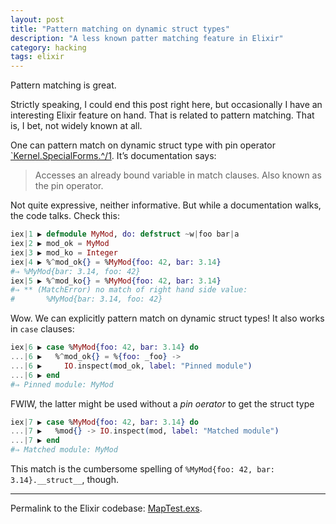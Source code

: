 ```yaml
---
layout: post
title: "Pattern matching on dynamic struct types"
description: "A less known patter matching feature in Elixir"
category: hacking
tags: elixir
---
```


Pattern matching is great.

Strictly speaking, I could end this post right here, but occasionally
I have an interesting Elixir feature on hand. That is related to pattern
matching. That is, I bet, not widely known at all.

One can pattern match on dynamic struct type with pin operator
[`Kernel.SpecialForms.^/1](https://hexdocs.pm/elixir/Kernel.SpecialForms.html#%5E/1).
It’s documentation says:

> Accesses an already bound variable in match clauses. Also known as the pin operator.

Not quite expressive, neither informative. But while a documentation walks, the
code talks. Check this:

```elixir
iex|1 ▶ defmodule MyMod, do: defstruct ~w|foo bar|a
iex|2 ▶ mod_ok = MyMod
iex|3 ▶ mod_ko = Integer
iex|4 ▶ %^mod_ok{} = %MyMod{foo: 42, bar: 3.14}
#⇒ %MyMod{bar: 3.14, foo: 42}
iex|5 ▶ %^mod_ko{} = %MyMod{foo: 42, bar: 3.14}
#⇒ ** (MatchError) no match of right hand side value:
#       %MyMod{bar: 3.14, foo: 42}
```

Wow. We can explicitly pattern match on dynamic struct types! It also works
in `case` clauses:

```elixir
iex|6 ▶ case %MyMod{foo: 42, bar: 3.14} do
...|6 ▶   %^mod_ok{} = %{foo: _foo} ->
...|6 ▶     IO.inspect(mod_ok, label: "Pinned module")
...|6 ▶ end
#⇒ Pinned module: MyMod
```

FWIW, the latter might be used without a _pin oerator_ to get the struct type

```elixir
iex|7 ▶ case %MyMod{foo: 42, bar: 3.14} do
...|7 ▶   %mod{} -> IO.inspect(mod, label: "Matched module")
...|7 ▶ end
#⇒ Matched module: MyMod
```

This match is the cumbersome spelling of `%MyMod{foo: 42, bar: 3.14}.__struct__`,
though.

---

Permalink to the Elixir codebase:
[MapTest.exs](https://github.com/elixir-lang/elixir/blob/cbde356d104996e082b1752b559a64e5c6576f51/lib/elixir/test/elixir/map_test.exs#L205).
